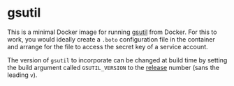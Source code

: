 # gsutil

This is a minimal Docker image for running [gsutil] from Docker. For this to
work, you would ideally create a `.boto` configuration file in the container and
arrange for the file to access the secret key of a service account.

  [gsutil]: https://cloud.google.com/storage/docs/gsutil

The version of `gsutil` to incorporate can be changed at build time by setting
the build argument called `GSUTIL_VERSION` to the [release] number (sans the
leading `v`).

  [release]: https://github.com/GoogleCloudPlatform/gsutil/releases
